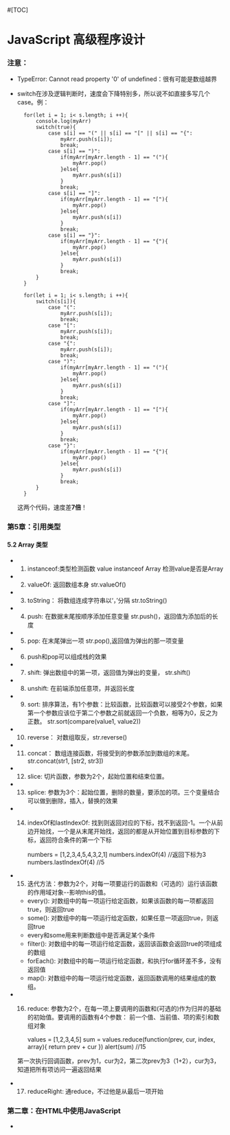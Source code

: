 #[TOC]

# JavaScript 高级程序设计
### 注意：
* TypeError: Cannot read property '0' of undefined：很有可能是数组越界
* switch在涉及逻辑判断时，速度会下降特别多，所以说不如直接多写几个case。例：

        for(let i = 1; i< s.length; i ++){
            console.log(myArr)
            switch(true){
                case s[i] == "(" || s[i] == "[" || s[i] == "{":
                    myArr.push(s[i]);
                    break;
                case s[i] == ")":
                    if(myArr[myArr.length - 1] == "("){
                        myArr.pop()
                    }else{
                        myArr.push(s[i])
                    }
                    break;
                case s[i] == "]":
                    if(myArr[myArr.length - 1] == "["){
                        myArr.pop()
                    }else{
                        myArr.push(s[i])
                    }
                    break;
                case s[i] == "}":
                    if(myArr[myArr.length - 1] == "{"){
                        myArr.pop()
                    }else{
                        myArr.push(s[i])
                    }
                    break;
            }
        }

        for(let i = 1; i< s.length; i ++){
            switch(s[i]){
                case "(":
                    myArr.push(s[i]);
                    break;
                case "[":
                    myArr.push(s[i]);
                    break;
                case "{":
                    myArr.push(s[i]);
                    break;
                case ")":
                    if(myArr[myArr.length - 1] == "("){
                        myArr.pop()
                    }else{
                        myArr.push(s[i])
                    }
                    break;
                case "]":
                    if(myArr[myArr.length - 1] == "["){
                        myArr.pop()
                    }else{
                        myArr.push(s[i])
                    }
                    break;
                case "}":
                    if(myArr[myArr.length - 1] == "{"){
                        myArr.pop()
                    }else{
                        myArr.push(s[i])
                    }
                    break;
            }
        }

    这两个代码，速度差**7倍**！


### 第5章：引用类型

#### 5.2 Array 类型

* 1. instanceof:类型检测函数 value instanceof Array 检测value是否是Array
* 2. valueOf: 返回数组本身 str.valueOf()
* 3. toString： 将数组连成字符串以‘，’分隔 str.toString()
* 4. push: 在数据末尾按顺序添加任意变量 str.push()，返回值为添加后的长度
* 5. pop: 在末尾弹出一项 str.pop(),返回值为弹出的那一项变量
* 6. push和pop可以组成栈的效果
* 7. shift: 弹出数组中的第一项，返回值为弹出的变量， str.shift()
* 8. unshift: 在前端添加任意项，并返回长度
* 9. sort: 排序算法，有1个参数：比较函数，比较函数可以接受2个参数，如果第一个参数应该位于第二个参数之前就返回一个负数，相等为0，反之为正数。 str.sort(compare(value1, value2))
* 10. reverse： 对数组取反，str.reverse()
* 11. concat： 数组连接函数，将接受到的参数添加到数组的末尾。 str.concat(str1, [str2, str3])
* 12. slice: 切片函数，参数为2个，起始位置和结束位置。
* 13. splice: 参数为3个：起始位置，删除的数量，要添加的项。三个变量结合可以做到删除，插入，替换的效果
* 14. indexOf和lastIndexOf: 找到则返回对应的下标，找不到返回-1。一个从前边开始找，一个是从末尾开始找，返回的都是从开始位置到目标参数的下标，返回符合条件的第一个下标

        numbers = [1,2,3,4,5,4,3,2,1]
        numbers.indexOf(4)   //返回下标为3
        numbers.lastIndexOf(4) //5

* 15. 迭代方法：参数为2个，对每一项要运行的函数和（可选的）运行该函数的作用域对象--影响this的值。
    - every(): 对数组中的每一项运行给定函数，如果该函数的每一项都返回true，则返回true
    - some(): 对数组中的每一项运行给定函数，如果任意一项返回true，则返回true
    - every和some用来判断数组中是否满足某个条件
    - filter(): 对数组中的每一项运行给定函数，返回该函数会返回true的项组成的数组
    - forEach(): 对数组中的每一项运行给定函数，和执行for循环差不多，没有返回值
    - map(): 对数组中的每一项运行给定函数，返回函数调用的结果组成的数组。

* 16. reduce: 参数为2个，在每一项上要调用的函数和(可选的)作为归并的基础的初始值。要调用的函数有4个参数：
前一个值、当前值、项的索引和数组对象

        values = [1,2,3,4,5]
        sum = values.reduce(function(prev, cur, index, array){
            return prev + cur
        })
        alert(sum) //15

    第一次执行回调函数，prev为1，cur为2，第二次prev为3（1+2），cur为3，知道把所有项访问一遍返回结果

* 17. reduceRight: 通reduce，不过他是从最后一项开始


### 第二章：在HTML中使用JavaScript

* 